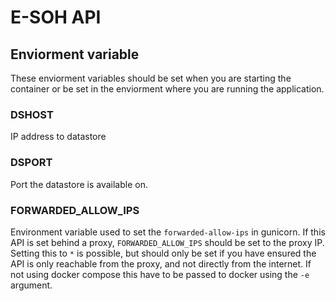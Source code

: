 # E-SOH API

## Enviorment variable
These enviorment variables should be set when you are starting the container or be set in the enviorment where you are running the application.
### DSHOST

IP address to datastore

### DSPORT

Port the datastore is available on.

### FORWARDED_ALLOW_IPS

Environment variable used to set the `forwarded-allow-ips` in gunicorn. If this API is set behind a proxy, `FORWARDED_ALLOW_IPS` should be set to the proxy IP. Setting this to `*` is possible, but should only be set if you have ensured the API is only reachable from the proxy, and not directly from the internet. If not using docker compose this have to be passed to docker using the `-e` argument.
